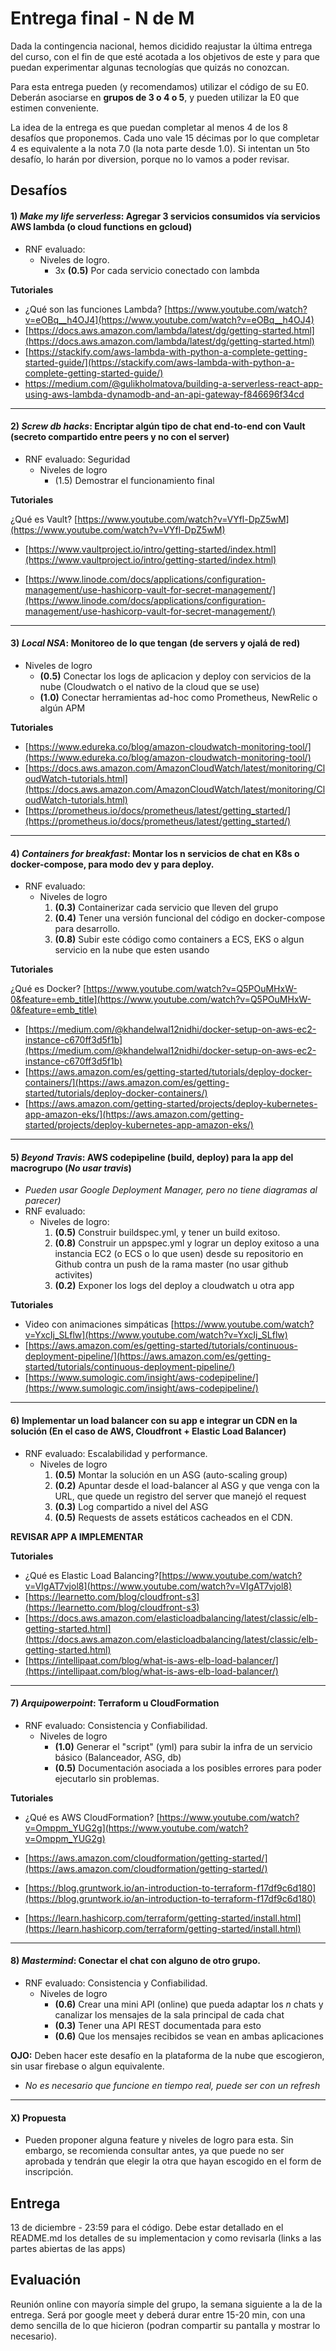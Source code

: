 # Entrega final - N de M

Dada la contingencia nacional, hemos dicidido reajustar la última entrega del curso, con el fin de que esté acotada a los objetivos de este y para que puedan experimentar algunas tecnologías que quizás no conozcan.

Para esta entrega pueden (y recomendamos) utilizar el código de su E0. Deberán asociarse en **grupos de 3 o 4 o 5**, y pueden utilizar la E0 que estimen conveniente.

La idea de la entrega es que puedan completar al menos 4 de los 8 desafíos que proponemos. Cada uno vale 15 décimas por lo que completar 4 es equivalente a la nota 7.0 (la nota parte desde 1.0). Si intentan un 5to desafío, lo harán por diversion, porque no lo vamos a poder revisar.

## Desafíos

#### 1) *Make my life serverless*: Agregar 3 servicios consumidos vía servicios AWS lambda (o cloud functions en gcloud)

* RNF evaluado:
    * Niveles de logro.
        * 3x **(0.5)** Por cada servicio conectado con lambda

**Tutoriales**

* ¿Qué son las funciones Lambda? [https://www.youtube.com/watch?v=eOBq__h4OJ4](https://www.youtube.com/watch?v=eOBq__h4OJ4)
* [https://docs.aws.amazon.com/lambda/latest/dg/getting-started.html](https://docs.aws.amazon.com/lambda/latest/dg/getting-started.html)
* [https://stackify.com/aws-lambda-with-python-a-complete-getting-started-guide/](https://stackify.com/aws-lambda-with-python-a-complete-getting-started-guide/)
* https://medium.com/@gulikholmatova/building-a-serverless-react-app-using-aws-lambda-dynamodb-and-an-api-gateway-f846696f34cd 



---


#### 2) *Screw db hacks*: Encriptar algún tipo de chat end-to-end con Vault (secreto compartido entre peers y no con el server)

* RNF evaluado: Seguridad
    * Niveles de logro
        * (1.5) Demostrar el funcionamiento final


**Tutoriales**

¿Qué es Vault? [https://www.youtube.com/watch?v=VYfl-DpZ5wM](https://www.youtube.com/watch?v=VYfl-DpZ5wM)


* [https://www.vaultproject.io/intro/getting-started/index.html](https://www.vaultproject.io/intro/getting-started/index.html)

* [https://www.linode.com/docs/applications/configuration-management/use-hashicorp-vault-for-secret-management/](https://www.linode.com/docs/applications/configuration-management/use-hashicorp-vault-for-secret-management/)



---

#### 3) *Local NSA*: Monitoreo de lo que tengan (de servers y ojalá de red)

* Niveles de logro
    * **(0.5)** Conectar los logs de aplicacion y deploy con servicios de la nube (Cloudwatch o el nativo de la cloud que se use)
    * **(1.0)** Conectar herramientas ad-hoc como Prometheus, NewRelic o algún APM

**Tutoriales** 

* [https://www.edureka.co/blog/amazon-cloudwatch-monitoring-tool/](https://www.edureka.co/blog/amazon-cloudwatch-monitoring-tool/)
* [https://docs.aws.amazon.com/AmazonCloudWatch/latest/monitoring/CloudWatch-tutorials.html](https://docs.aws.amazon.com/AmazonCloudWatch/latest/monitoring/CloudWatch-tutorials.html)
* [https://prometheus.io/docs/prometheus/latest/getting_started/](https://prometheus.io/docs/prometheus/latest/getting_started/)




---

#### 4) *Containers for breakfast*: Montar los n servicios de chat en K8s o docker-compose, para modo dev y para deploy.
* RNF evaluado:
    * Niveles de logro
        1. **(0.3)** Containerizar cada servicio que lleven del grupo
        2. **(0.4)** Tener una versión funcional del código en docker-compose para desarrollo.
        3. **(0.8)** Subir este código como containers a ECS, EKS o algun servicio en la nube que esten usando

**Tutoriales**

¿Qué es Docker? [https://www.youtube.com/watch?v=Q5POuMHxW-0&feature=emb_title](https://www.youtube.com/watch?v=Q5POuMHxW-0&feature=emb_title)

* [https://medium.com/@khandelwal12nidhi/docker-setup-on-aws-ec2-instance-c670ff3d5f1b](https://medium.com/@khandelwal12nidhi/docker-setup-on-aws-ec2-instance-c670ff3d5f1b)
* [https://aws.amazon.com/es/getting-started/tutorials/deploy-docker-containers/](https://aws.amazon.com/es/getting-started/tutorials/deploy-docker-containers/)
* [https://aws.amazon.com/getting-started/projects/deploy-kubernetes-app-amazon-eks/](https://aws.amazon.com/getting-started/projects/deploy-kubernetes-app-amazon-eks/)


---

 
#### 5) *Beyond Travis*: AWS codepipeline (build, deploy) para la app del macrogrupo (*No usar travis*)
* *Pueden usar Google Deployment Manager, pero no tiene diagramas al parecer)*
* RNF evaluado: 
    * Niveles de logro:
        1. **(0.5)** Construir buildspec.yml, y tener un build exitoso.
        2. **(0.8)** Construir un appspec.yml y lograr un deploy exitoso a una instancia EC2 (o ECS o lo que usen) desde su repositorio en Github contra un push de la rama master (no usar github activites)
        3. **(0.2)** Exponer los logs del deploy a cloudwatch u otra app

**Tutoriales**

* Video con animaciones simpáticas [https://www.youtube.com/watch?v=YxcIj_SLflw](https://www.youtube.com/watch?v=YxcIj_SLflw)
* [https://aws.amazon.com/es/getting-started/tutorials/continuous-deployment-pipeline/](https://aws.amazon.com/es/getting-started/tutorials/continuous-deployment-pipeline/)
* [https://www.sumologic.com/insight/aws-codepipeline/](https://www.sumologic.com/insight/aws-codepipeline/)


---

#### 6) Implementar un load balancer con su app e integrar un CDN en la solución (En el caso de AWS, Cloudfront + Elastic Load Balancer)

* RNF evaluado: Escalabilidad y performance.
    * Niveles de logro
        1. **(0.5)** Montar la solución en un ASG (auto-scaling group)
        2. **(0.2)** Apuntar desde el load-balancer al ASG y que venga con la URL, que quede un registro del server que manejó el request
        3. **(0.3)** Log compartido a nivel del ASG 
        4. **(0.5)** Requests de assets estáticos cacheados en el CDN.

**REVISAR APP A IMPLEMENTAR**

**Tutoriales**
* ¿Qué es Elastic Load Balancing?[https://www.youtube.com/watch?v=VIgAT7vjol8](https://www.youtube.com/watch?v=VIgAT7vjol8)
* [https://learnetto.com/blog/cloudfront-s3](https://learnetto.com/blog/cloudfront-s3)
* [https://docs.aws.amazon.com/elasticloadbalancing/latest/classic/elb-getting-started.html](https://docs.aws.amazon.com/elasticloadbalancing/latest/classic/elb-getting-started.html)
* [https://intellipaat.com/blog/what-is-aws-elb-load-balancer/](https://intellipaat.com/blog/what-is-aws-elb-load-balancer/)




---

#### 7) *Arquipowerpoint*: Terraform u CloudFormation 
* RNF evaluado: Consistencia y Confiabilidad.
    * Niveles de logro
        * **(1.0)** Generar el "script" (yml) para subir la infra de un servicio básico (Balanceador, ASG, db)
        * **(0.5)** Documentación asociada a los posibles errores para poder ejecutarlo sin problemas.

**Tutoriales**
* ¿Qué es AWS CloudFormation? [https://www.youtube.com/watch?v=Omppm_YUG2g](https://www.youtube.com/watch?v=Omppm_YUG2g)
* [https://aws.amazon.com/cloudformation/getting-started/](https://aws.amazon.com/cloudformation/getting-started/)

* [https://blog.gruntwork.io/an-introduction-to-terraform-f17df9c6d180](https://blog.gruntwork.io/an-introduction-to-terraform-f17df9c6d180)
* [https://learn.hashicorp.com/terraform/getting-started/install.html](https://learn.hashicorp.com/terraform/getting-started/install.html)



---

#### 8) *Mastermind*: Conectar el chat con alguno de otro grupo.

* RNF evaluado: Consistencia y Confiabilidad.
    * Niveles de logro
        * **(0.6)** Crear una mini API (online) que pueda adaptar los *n* chats y canalizar los mensajes de la sala principal de cada chat
        * **(0.3)** Tener una API REST documentada para esto
        * **(0.6)** Que los mensajes recibidos se vean en ambas aplicaciones

**OJO:** Deben hacer este desafío en la plataforma de la nube que escogieron, sin usar firebase o algun equivalente.
* *No es necesario que funcione en tiempo real, puede ser con un refresh*

---

#### X) Propuesta

* Pueden proponer alguna feature y niveles de logro para esta. Sin embargo, se recomienda consultar antes, ya que puede no ser aprobada y tendrán que elegir la otra que hayan escogido en el form de inscripción.


## Entrega

13 de diciembre - 23:59 para el código.
Debe estar detallado en el README.md los detalles de su implementacion y como revisarla (links a las partes abiertas de las apps)
     
## Evaluación

Reunión online con mayoría simple del grupo, la semana siguiente a la de la entrega. Será por google meet y deberá durar entre 15-20 min, con una demo sencilla de lo que hicieron (podran compartir su pantalla y mostrar lo necesario).


 
 
 

 
